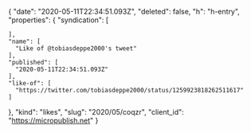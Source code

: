 {
  "date": "2020-05-11T22:34:51.093Z",
  "deleted": false,
  "h": "h-entry",
  "properties": {
    "syndication": [

    ],
    "name": [
      "Like of @tobiasdeppe2000's tweet"
    ],
    "published": [
      "2020-05-11T22:34:51.093Z"
    ],
    "like-of": [
      "https://twitter.com/tobiasdeppe2000/status/1259923818262511617"
    ]
  },
  "kind": "likes",
  "slug": "2020/05/coqzr",
  "client_id": "https://micropublish.net"
}
